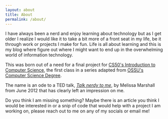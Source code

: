 ```yaml
---
layout: about
title: About
permalink: /about/
---
```

I have always been a nerd and enjoy learning about technology but as I get older I realize I would like it to take a bit more of a front seat in my life, be it through work or projects I make for fun. Life is all about learning and this is my blog where figure out where I might want to end up in the overwhelming world of information technology. 

This was born out of a need for a final project for [CS50's Introduction to Computer Science](https://pll.harvard.edu/course/cs50-introduction-computer-science), the first class in a series adapted from [OSSU's Computer Science Degree](https://github.com/ossu/computer-science).

The name is an ode to a TED talk, [*Talk nerdy to me*](https://www.ted.com/talks/melissa_marshall_talk_nerdy_to_me), by Melissa Marshall from June 2012 that has clearly left an impression on me. 

Do you think I am missing something? Maybe there is an article you think I would be interested in or a snip of code that would help with a project I am working on, please reach out to me on any of my socials or email me! 
